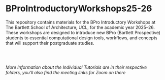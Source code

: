 # BProIntroductoryWorkshops25-26
This repository contains materials for the BPro Introductory Workshops at The Bartlett School of Architecture, UCL, for the academic year 2025–26. These workshops are designed to introduce new BPro (Bartlett Prospective) students to essential computational design tools, workflows, and concepts that will support their postgraduate studies.

<br>
<br>

_More Information about the Individual Tutorials are in their respective folders, you'll also find the meeting links for Zoom on there_
